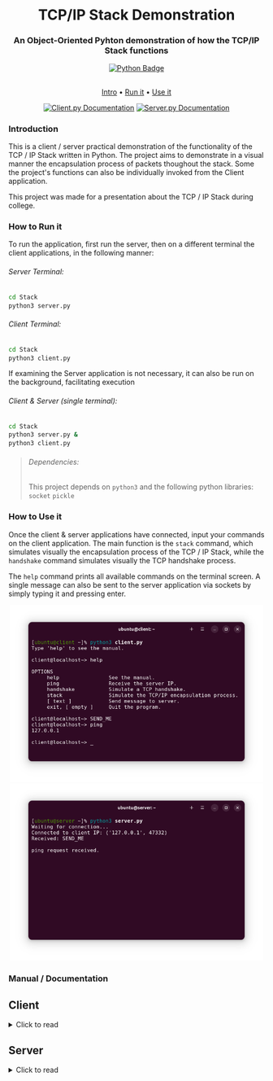 <div align="center">

# TCP/IP Stack Demonstration
### An Object-Oriented Pyhton demonstration of how the TCP/IP Stack functions

[![Python Badge](https://img.shields.io/badge/Made_with_Python-3776AB?logo=python&labelColor=white)](https://python.org/)

##
[Intro](#introduction) • [Run it](#how-to-run-it) • [Use it](#how-to-use-it)

[![Client.py Documentation](https://custom-icon-badges.demolab.com/badge/Client.py_Documentation-171515?logo=book)](#client)
[![Server.py Documentation](https://custom-icon-badges.demolab.com/badge/Server.py_Documentation-171515?logo=book)](#server)

</div>

### Introduction
This is a client / server practical demonstration of the functionality of the TCP / IP Stack written in Python. The project aims to demonstrate in a visual manner the encapsulation process of packets thoughout the stack. Some the project's functions can also be individually invoked from the Client application.

This project was made for a presentation about the TCP / IP Stack during college.

### How to Run it
To run the application, first run the server, then on a different terminal the client applications, in the following manner:
###### Server Terminal:
```sh
cd Stack
python3 server.py
```
###### Client Terminal:
```sh
cd Stack
python3 client.py
```
If examining the Server application is not necessary, it can also be run on the background, facilitating execution
###### Client & Server (single terminal):
```sh
cd Stack
python3 server.py &
python3 client.py
```
> ###### Dependencies:
> This project depends on `python3` and the following python libraries: `socket` `pickle`

### How to Use it
Once the client & server applications have connected, input your commands on the client application. The main function is the `stack` command, which simulates visually the encapsulation process of the TCP / IP Stack, while the `handshake` command simulates visually the TCP handshake process.

The `help` command prints all available commands on the terminal screen. A single message can also be sent to the server application via sockets by simply typing it and pressing enter.

<div align="center">
  
  <img src="assets/images/Client.png" alt="Client.py on Terminal" width="500"/>
  <img src="assets/images/Server.png" alt="Server.py on Terminal" width="500"/>
  
</div>

### Manual / Documentation

## Client

<details>
<summary> Click to read </summary>
  
#### Name
Client - An object oriented Client application that sends messages to the Server application.

#### Description
Client is an object oriented Client application written in Python that sends messages to the Server application. The Client can send regular messages or commands.

Said commands can be a Ping, which asks for the Server application IP address; a Handshake, which utilizes messages to simulate / demonstrate the TCP Three-Way Handshake process; or Stack which simulates the TCP/IP Stack encapsulation and sending process.

The Client also processes a Help command, which informs the user of the available commands and an Exit command, which closes both the Client and the Server application sockets and exits both processes.

#### Commands

| Commands | Description |
| ----- | ----- |
| [ text ] | Send regular messages to the Server application.
| ping | Asks for the Server application IP address. |
| handshake | Use messages to simulate / demonstrate the TCP Three-Way Handshake process. |
| stack | Simulate / demonstrate the TCP/IP Stack encapsulation and sending process. |
| help | See available commands. |
| exit | Closes the Client application socket and exits the program. |

#### Object Methods
Being an object oriented program, it tries to hide all the complexity it can inside it's Class.

| Method | Description |
| ----- | ----- |
| setup() | Sets up a connection to the Server application through its configured IP and Port. |
| awaitCommand() | Instructs to await an user Input. |
| closeSocket() | Closes the application's socket connection. |
| ping() | Instructs to send the Server application a Ping request and possibly receive an answer from the Server. |
| handshake() | Sends a 'SYN' message to the server application and awaits for a 'SYN' and an 'ACK' message. Then, it sends the server an 'ACK'. |
| stack() | Coordenates and displays the process of Stacking lists and pre-determined messages and sends the result to the Server. |
| encapsulate() | Uses the Stack data structure to insert pre-determined messages and data inside a list, as a means to encapsulate them. |
| sendMsg() | Sends the Server application a previously collected message. |

[![Back to the Top Badge](https://custom-icon-badges.demolab.com/badge/Back_to_the_Top-171515?logo=chevron-up)](#tcpip-stack-demonstration)

</details>

## Server

<details>
<summary> Click to read </summary>

#### Name
Server - An object oriented Server application that receives messages from the Client application.

#### Description
Server is an object oriented Server application written in Python that receives messages or commands from the Client application.

When Server receives a message, it displays said message for visual confirmation. When the Server application receives the Ping command, it sends the Client application the IP address it was configured with. When it receives a 'SYN' message, it tries to simulate a TCP Three-Way Handshake, by returning a 'SYN' and an 'ACK' message to the Client application. When it receives a list, it simulates the TCP/IP Stack decapsulation process, as if it were receiving a Frame.

When it loses connection to the Client application, the Server application exits aswell.

#### Object Methods
Being an object oriented program, it tries to hide all the complexity it can inside it's Class.

| Method | Description |
| ----- | ----- |
| setup() | Sets up a TCP/IP server, binds an address and port to the server socket and listens for incoming connections on said port. |
| awaitConnection() | Instructs to accept incoming connections. |
| awaitMessage() | Receives incoming messages through a previously established connection. |
| closeSocket() | Closes the application's socket connection. |
| ping() | Sends the Client application the configured IP address. |
| handshake() | Sends the Client application a 'SYN' and an 'ACK' message. |
| stack() | Coordenates and displays the process of removing elements from a list. |
| decapsulate() | Removes the last added item on a list and returns said list. |
| printMsg() | Displays the received message as output. |

[![Back to the Top Badge](https://custom-icon-badges.demolab.com/badge/Back_to_the_Top-171515?logo=chevron-up)](#tcpip-stack-demonstration)

</details>
